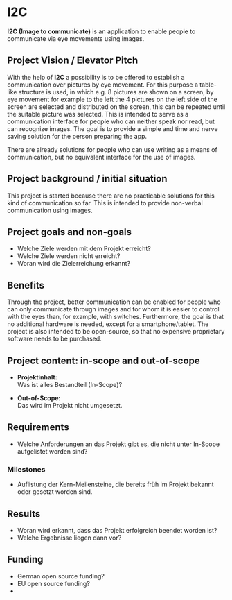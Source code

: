 # I2C

**I2C (Image to communicate)** is an application to enable people to communicate via eye movements using images.

## Project Vision / Elevator Pitch

With the help of **I2C** a possibility is to be offered to establish a communication over pictures by eye movement. For this purpose a table-like structure is used, in which e.g. 8 pictures are shown on a screen, by eye movement for example to the left the 4 pictures on the left side of the screen are selected and distributed on the screen, this can be repeated until the suitable picture was selected. This is intended to serve as a communication interface for people who can neither speak nor read, but can recognize images. The goal is to provide a simple and time and nerve saving solution for the person preparing the app.

There are already solutions for people who can use writing as a means of communication, but no equivalent interface for the use of images.

## Project background / initial situation
    
This project is started because there are no practicable solutions for this kind of communication so far. This is intended to provide non-verbal communication using images.

## Project goals and non-goals

* Welche Ziele werden mit dem Projekt erreicht?  
* Welche Ziele werden nicht erreicht?  
* Woran wird die Zielerreichung erkannt?

## Benefits

Through the project, better communication can be enabled for people who can only communicate through images and for whom it is easier to control with the eyes than, for example, with switches. Furthermore, the goal is that no additional hardware is needed, except for a smartphone/tablet.
The project is also intended to be open-source, so that no expensive proprietary software needs to be purchased.

## Project content: in-scope and out-of-scope

* **Projektinhalt:**  
Was ist alles Bestandteil (In-Scope)?

* **Out-of-Scope:**  
Das wird im Projekt nicht umgesetzt.

## Requirements

* Welche Anforderungen an das Projekt gibt es, die nicht unter In-Scope aufgelistet worden sind?

### Milestones

* Auflistung der Kern-Meilensteine, die bereits früh im Projekt bekannt oder gesetzt worden sind.

## Results

* Woran wird erkannt, dass das Projekt erfolgreich beendet worden ist?  
* Welche Ergebnisse liegen dann vor?

## Funding

* German open source funding?
* EU open source funding?
* 